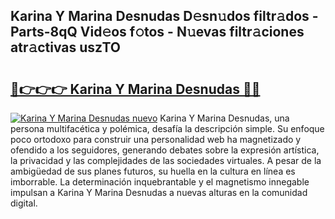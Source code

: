 ## Karina Y Marina Desnudas D𝚎sn𝚞dos filtr𝚊dos - Parts-8qQ Vid𝚎os f𝚘tos - N𝚞evas filtr𝚊ciones atr𝚊ctivas uszTO

# <h2><a href="http://mb0zgf.tromn.icu/?c=Karina+Y+Marina+Desnudas">🔗👉👉👉 Karina Y Marina Desnudas 🔗🔗</a></h2>

[![Karina Y Marina Desnudas nuevo](https://i.imgur.com/pEAQMta.gif)](http://mb0zgf.tromn.icu/?c=Karina+Y+Marina+Desnudas)
Karina Y Marina Desnudas, una persona multifacética y polémica, desafía la descripción simple. Su enfoque poco ortodoxo para construir una personalidad web ha magnetizado y ofendido a los seguidores, generando debates sobre la expresión artística, la privacidad y las complejidades de las sociedades virtuales. A pesar de la ambigüedad de sus planes futuros, su huella en la cultura en línea es imborrable. La determinación inquebrantable y el magnetismo innegable impulsan a Karina Y Marina Desnudas a nuevas alturas en la comunidad digital.
